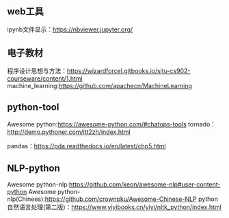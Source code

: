 ## web工具

ipynb文件显示：https://nbviewer.jupyter.org/

## 电子教材


程序设计思想与方法：https://wizardforcel.gitbooks.io/sjtu-cs902-courseware/content/1.html
machine_learning:https://github.com/apachecn/MachineLearning


## python-tool

Awesome python:https://awesome-python.com/#chatops-tools
tornado：http://demo.pythoner.com/itt2zh/index.html

pandas：https://pda.readthedocs.io/en/latest/chp5.html

## NLP-python

Awesome python-nlp:https://github.com/keon/awesome-nlp#user-content-python
Awesome python-nlp(Chinees):https://github.com/crownpku/Awesome-Chinese-NLP
python自然语言处理(第二版)：https://www.yiyibooks.cn/yiyi/nltk_python/index.html
